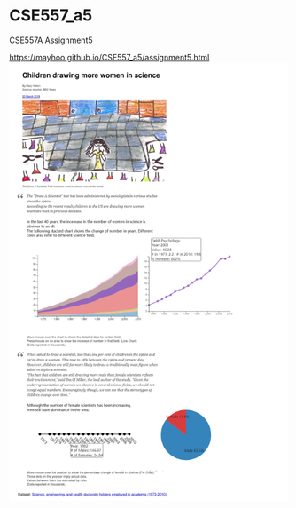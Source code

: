 # CSE557_a5
CSE557A Assignment5

https://mayhoo.github.io/CSE557_a5/assignment5.html
![](https://raw.githubusercontent.com/MayHoo/CSE557_a5/master/shot-20180327-20865-rf2cun.jpg)

